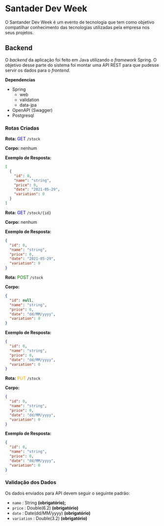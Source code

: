 # Santader Dev Week

O Santander Dev Week é um evento de tecnologia que tem como objetivo compatilhar conhecimento das tecnologias utilizadas pela empresa nos seus projetos.



## Backend

O _backend_ da aplicação foi feito em Java utilizando o _framework_ Spring. O objetivo desse parte do sistema foi montar uma API REST para que pudesse servir os dados para o _frontend_.



**Dependencias**

- Spring
  - web
  - validation
  - data-jpa
- OpenAPI (Swagger)
- Postgresql



### Rotas Criadas



**Rota:** <span style="color:blue">GET</span> `/stock` 

**Corpo:**  nenhum

**Exemplo de Resposta:**

```json
[
  {
    "id": 0,
    "name": "string",
    "price": 0,
    "date": "2021-05-29",
    "variation": 0
  }
]
```





**Rota:** <span style="color:blue">GET</span> `/stock/{id}` 

**Corpo:** nenhum

**Exemplo de Resposta:**

```json
{
  "id": 0,
  "name": "string",
  "price": 0,
  "date": "2021-05-29",
  "variation": 0
}
```





**Rota:** <span style="color:green">POST</span> `/stock` 

**Corpo:**

```json
{
  "id": null,
  "name": "string",
  "price": 0,
  "date": "dd/MM/yyyy",
  "variation": 0
}
```

**Exemplo de Resposta:**

```json
{
  "id": 0,
  "name": "string",
  "price": 0,
  "date": "dd/MM/yyyy",
  "variation": 0
}
```





**Rota:** <span style="color:orange">PUT</span> `/stock` 

**Corpo:** 

```json
{
  "id": 0,
  "name": "string",
  "price": 0,
  "date": "dd/MM/yyyy",
  "variation": 0
}
```

**Exemplo de Resposta:**

```json
{
  "id": 0,
  "name": "string",
  "price": 0,
  "date": "dd/MM/yyyy",
  "variation": 0
}
```



### Validação dos Dados

Os dados enviados para API devem seguir o  seguinte padrão:

- `name` : String **(obrigatório);**
- `price` : Double(6.2) **(obrigatório)**
- `date` : Date(dd/MM/yyyy) **(obrigatório)**
- `variation` : Double(3.2)  **(obrigatório)**
